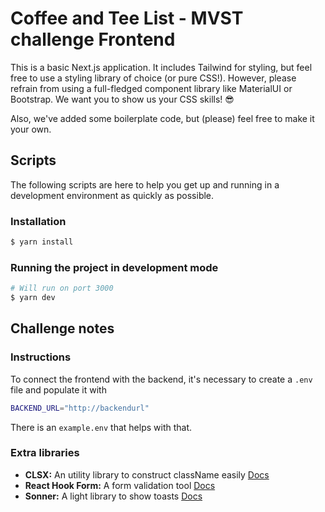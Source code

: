# Coffee and Tee List - MVST challenge Frontend

This is a basic Next.js application. It includes Tailwind for styling, but feel free to use a styling library of choice (or pure CSS!). However, please refrain from using a full-fledged component library like MaterialUI or Bootstrap. We want you to show us your CSS skills! 😎

Also, we've added some boilerplate code, but (please) feel free to make it your own.

## Scripts

The following scripts are here to help you get up and running in a development environment as quickly as possible.

### Installation

```bash
$ yarn install
```

### Running the project in development mode

```bash
# Will run on port 3000
$ yarn dev
```

## Challenge notes

### Instructions

To connect the frontend with the backend, it's necessary to create a `.env` file and populate it with

```bash
BACKEND_URL="http://backendurl"
```
There is an `example.env` that helps with that. 

### Extra libraries

- **CLSX:** An utility library to construct className easily [Docs](https://www.npmjs.com/package/clsx) 
- **React Hook Form:** A form validation tool [Docs](https://react-hook-form.com/) 
- **Sonner:** A light library to show toasts [Docs](https://sonner.emilkowal.ski/getting-started) 
